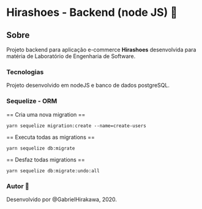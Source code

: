 # Hirashoes - Backend (node JS) :shirt: 

## Sobre
Projeto backend para aplicação e-commerce **Hirashoes** desenvolvida para matéria de Laboratório de Engenharia de Software.

### Tecnologias
Projeto desenvolvido em nodeJS e banco de dados postgreSQL.


### Sequelize - ORM

== Cria uma nova migration ==
```
yarn sequelize migration:create --name=create-users
```

== Executa todas as migrations ==
```
yarn sequelize db:migrate
```

== Desfaz todas migrations ==
```
yarn sequelize db:migrate:undo:all
```

### Autor :boy:
Desenvolvido por @GabrielHirakawa, 2020.